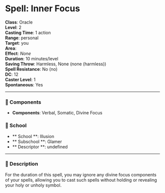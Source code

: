 
# Spell: Inner Focus
**Class**: Oracle  
**Level**: 2  
**Casting Time**: 1 action  
**Range**: personal  
**Target**: you  
**Area**:   
**Effect**: _None_  
**Duration**: 10 minutes/level  
**Saving Throw**: Harmless, None (none (harmless))  
**Spell Resistance**: No (no)  
**DC**: 12  
**Caster Level**: 1  
**Spontaneous**: Yes

---

### 🔮 Components
- **Components**: Verbal, Somatic, Divine Focus

### 🏫 School
- ** School **: Illusion
- ** Subschool **: Glamer
- ** Descriptor **: undefined
---

### 📜 Description
For the duration of this spell, you may ignore any divine focus components of your spells, allowing you to cast such spells without holding or revealing your holy or unholy symbol.
